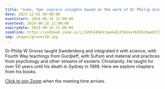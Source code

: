 ```yaml
---
title: "noon, 7pm: explore insights based on the work of Dr Philip Groves"
date: 2023-12-01 00:00:00
eventstart: 2024-08-16 12:00:00
eventend: 2024-08-16 21:00:00
expirydate: 2024-08-16 21:00:00
zoomlink: https://us02web.zoom.us/j/320544045?pwd=QjZtbUxvVk81b2dweUtZZTE3ZE9IZz09
img: images/grovesID.jpg
---
```


Dr Philip W Groves taught Swedenborg and integrated it with science, with Fourth Way teachings from Gurdjieff, with Sufism and material and practices from psychology and other streams of esoteric Christianity. He taught for over 50 years until his death in Sydney in 1999. Here we explore chapters from his books.

[Click to join Zoom](https://us02web.zoom.us/j/320544045?pwd=QjZtbUxvVk81b2dweUtZZTE3ZE9IZz09) when the meeting time arrives.